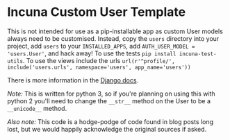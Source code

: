 # Incuna Custom User Template

This is not intended for use as a pip-installable app as custom User models
always need to be customised. Instead, copy the `users` directory 
into your project, add `users` to your `INSTALLED_APPS`, add 
`AUTH_USER_MODEL = 'users.User'`, and hack away!
To use the tests `pip install incuna-test-utils`.
To use the views include the urls 
`url(r'^profile/', include('users.urls', namespace='users', app_name='users'))`

There is more information in the [Django docs](https://docs.djangoproject.com/en/1.6/topics/auth/customizing/#auth-custom-user).

*Note:* This is written for python 3, so if you're planning on using this with
python 2 you'll need to change the `__str__` method on the User to be a
`__unicode__` method.

*Also note:* This code is a hodge-podge of code found in blog posts long lost,
but we would happily acknowledge the original sources if asked.
